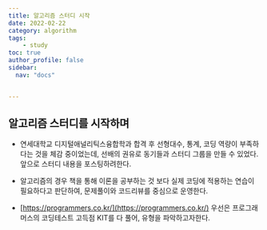 ```yaml
---
title: 알고리즘 스터디 시작
date: 2022-02-22
category: algorithm
tags:
    - study
toc: true
author_profile: false
sidebar:
  nav: "docs"


---
```


## 알고리즘 스터디를 시작하며

- 연세대학교 디지털애널리틱스융합학과 합격 후 선형대수, 통계, 코딩 역량이 부족하다는 것을 체감 중이었는데, 선배의 권유로 동기들과 스터디 그룹을 만들 수 있었다. 앞으로 스터디 내용을 포스팅하려한다. 

- 알고리즘의 경우 책을 통해 이론을 공부하는 것 보다 실제 코딩에 적용하는 연습이 필요하다고 판단하여, 문제풀이와 코드리뷰를 중심으로 운영한다.

- [https://programmers.co.kr/](https://programmers.co.kr/) 우선은 프로그래머스의 코딩테스트 고득점 KIT를 다 풀어, 유형을 파악하고자한다.


